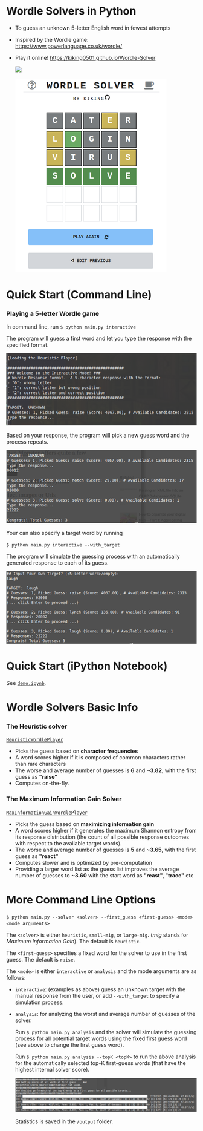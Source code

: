 # Wordle Solvers in Python

- To guess an unknown 5-letter English word in fewest attempts

- Inspired by the Wordle game: https://www.powerlanguage.co.uk/wordle/

- Play it online! https://kiking0501.github.io/Wordle-Solver

  <p float="center">
      <img src="img/home2.png" width="400" />
  </p>

  <p>
    <img src="img/solve.png" width="400" />
  </p>







# Quick Start (Command Line)

### Playing a 5-letter Wordle game

In command line, run `$ python main.py interactive`

The program will guess a first word and let you type the response with the specified format.

![Interactively guess a word](img/interactive_unknown_target.png)

Based on your response, the program will pick a new guess word and the process repeats.

![Interactively guess a word](img/interactive_unknown_target2.png)

Your can also specify a target word by running

``$ python main.py interactive --with_target``

The program will simulate the guessing process with an automatically generated response to each of its guess.

![Simulation](img/interactive_with_target.png)



# Quick Start (iPython Notebook)

See [``demo.ipynb``](/demo.ipynb).





# Wordle Solvers Basic Info

### The Heuristic solver

[``HeuristicWordlePlayer``](/blob/master/HeuristicWordlePlayer.py)

- Picks the guess based on **character frequencies**
- A word scores higher if it is composed of common characters rather than rare characters
- The worse and average number of guesses is **6** and **~3.82**, with the first guess as **"raise"**
- Computes on-the-fly.

### The Maximum Information Gain Solver

[``MaxInformationGainWordlePlayer``](/blob/master/MaxInformationGainWordlePlayer.py)

- Picks the guess based on **maximizing information gain**
- A word scores higher if it generates the maximum Shannon entropy from its response distribution (the count of all possible response outcomes with respect to the available target words).
- The worse and average number of guesses is **5** and **~3.65**, with the first guess as **"react"**
- Computes slower and is optimized by pre-computation
- Providing a larger word list as the guess list improves the average number of guesses to **~3.60** with the start word as **"reast", "trace"** etc





# More Command Line Options

``$ python main.py --solver <solver> --first_guess <first-guess> <mode> <mode arguments>``

The ``<solver>``  is either ``heuristic``, ``small-mig``, or ``large-mig``.  (*mig* stands for *Maximum Information Gain*). The default is ``heuristic``.

The ``<first-guess>`` specifies a fixed word for the solver to use in the first guess. The default is ``raise``.

The ``<mode>`` is either ``interactive`` or ``analysis`` and the mode arguments are as follows:

- ``interactive``: (examples as above) guess an unknown target with the manual response from the user, or add ``--with_target`` to specify a simulation process.

- ``analysis``: for analyzing the worst and average number of guesses of the solver.

  Run ``$ python main.py analysis`` and the solver will simulate the guessing process for all potential target words using the fixed first guess word (see above to change the first guess word).

  Run ``$ python main.py analysis --topK <topK>`` to run the above analysis for the automatically selected top-K first-guess words (that have the highest internal solver score).

  ![Analysis](img/analysis_topK.png)

  Statistics is saved in the ``/output`` folder.